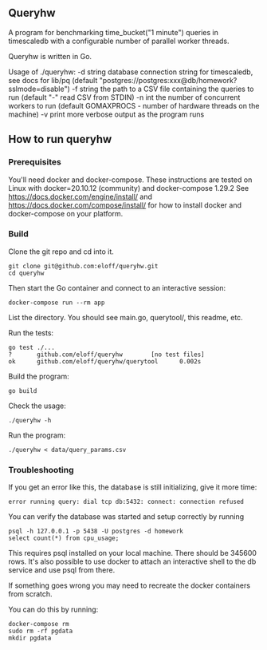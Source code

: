 ## Queryhw

A program for benchmarking time_bucket("1 minute") queries in timescaledb
with a configurable number of parallel worker threads.

Queryhw is written in Go.

Usage of ./queryhw:
    -d string
        database connection string for timescaledb, see docs for lib/pq
        (default "postgres://postgres:xxx@db/homework?sslmode=disable")
    -f string
        the path to a CSV file containing the queries to run 
        (default "-" read CSV from STDIN)
    -n int
        the number of concurrent workers to run 
        (default GOMAXPROCS - number of hardware threads on the machine)
    -v
        print more verbose output as the program runs

## How to run queryhw

### Prerequisites

You'll need docker and docker-compose. 
These instructions are tested on Linux with docker=20.10.12 (community) and docker-compose 1.29.2
See https://docs.docker.com/engine/install/ and https://docs.docker.com/compose/install/
for how to install docker and docker-compose on your platform.

### Build

Clone the git repo and cd into it.

    git clone git@github.com:eloff/queryhw.git
    cd queryhw

Then start the Go container and connect to an interactive session:

    docker-compose run --rm app

List the directory. You should see main.go, querytool/, this readme, etc.

Run the tests:

    go test ./...
    ?       github.com/eloff/queryhw        [no test files]
    ok      github.com/eloff/queryhw/querytool      0.002s

Build the program:

    go build

Check the usage:

    ./queryhw -h

Run the program:

    ./queryhw < data/query_params.csv

### Troubleshooting

If you get an error like this, the database is still initializing, give it more time:

    error running query: dial tcp db:5432: connect: connection refused

You can verify the database was started and setup correctly by running

    psql -h 127.0.0.1 -p 5438 -U postgres -d homework
    select count(*) from cpu_usage;

This requires psql installed on your local machine. There should be 345600 rows.
It's also possible to use docker to attach an interactive shell to the db service
and use psql from there.

If something goes wrong you may need to recreate the docker containers from scratch.

You can do this by running:
    
    docker-compose rm
    sudo rm -rf pgdata
    mkdir pgdata
